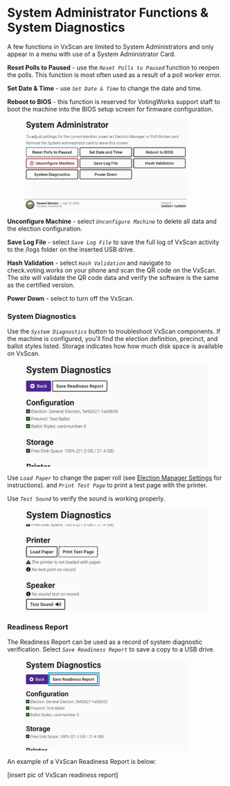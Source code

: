 # System Administrator Functions & System Diagnostics

A few functions in VxScan are limited to System Administrators and only appear in a menu with use of a System Administrator Card.

**Reset Polls to Paused** - use the _`Reset Polls to Paused`_ function to reopen the polls. This function is most often used as a result of a poll worker error.

**Set Date & Time** - use _`Set Date & Time`_ to change the date and time.

**Reboot to BIOS** - this function is reserved for VotingWorks support staff to boot the machine into the BIOS setup screen for firmware configuration.

<figure><img src="../.gitbook/assets/image (898).png" alt="" width="375"><figcaption></figcaption></figure>

**Unconfigure Machine** - select _`Unconfigure Machine`_ to delete all data and the election configuration.

**Save Log File** - select _`Save Log File`_ to save the full log of VxScan activity to the /logs folder on the inserted USB drive.

**Hash Validation** - select _`Hash Validation`_ and navigate to check.voting.works on your phone and scan the QR code on the VxScan. The site will validate the QR code data and verify the software is the same as the certified version.

**Power Down** - select to turn off the VxScan.

### System Diagnostics

Use the _`System Diagnostics`_ button to troubleshoot VxScan components.  If the machine is configured, you'll find the election definition, precinct, and ballot styles listed. Storage indicates how how much disk space is available on VxScan.&#x20;

<figure><img src="../.gitbook/assets/image (899).png" alt=""><figcaption></figcaption></figure>

Use _`Load Paper`_ to change the paper roll (see [Election Manager Settings](election-manager-settings.md) for instructions). and _`Print Test Page`_ to print a test page with the printer.&#x20;

Use _`Test Sound`_ to verify the sound is working properly.

<figure><img src="../.gitbook/assets/image (900).png" alt=""><figcaption></figcaption></figure>

### Readiness Report

The Readiness Report can be used as a record of system diagnostic verification.  Select _`Save Readiness Report`_ to save a copy to a USB drive.&#x20;

<figure><img src="../.gitbook/assets/image (905).png" alt="" width="375"><figcaption></figcaption></figure>

An example of a VxScan Readiness Report is below:

\[insert pic of VxScan readiness report]
